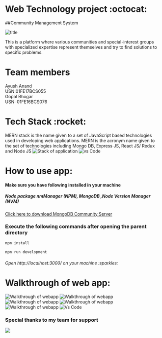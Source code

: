 <h1>Web Technology project :octocat:</h1> 

##Community Management  System

![title](https://i.ibb.co/SyzjP9K/Group-6.png)

This is a platform where various communities and special-interest groups with specialized expertise represent themselves and try to find solutions to specific problems.


<h1>Team members</h1>
Ayush Anand<br>
USN:01FE17BCS055<br>
Gopal Bhogar<br>
USN: 01FE16BCS076 

<h1>Tech Stack :rocket: </h1>

MERN stack is the name given to a set of JavaScript based technologies used in developing web applications. MERN is the acronym name given to the set of technologies including Mongo DB, Express JS, React JS/ Redux and Node JS
![Stack of application](https://www.visions.net.in/sites/default/files/images/mern2/business.png)
![vs Code](https://blog.launchdarkly.com/wp-content/uploads/2018/10/visualstudio_code-card.png)

<h1>How to use app:</h1>

<h4>   Make sure you have following installed in your machine</h4>
<h5>  Node package nmManager (NPM), MongoDB ,Node Version Manager (NVM)</h5>
<a href="https://www.mongodb.com/download-center/community">Click here to download MongoDB Community Server</a>
<h3>   Execute the following commands after opening the parent directory </h3>



```python
npm install
```
```python
npm run development 
```
<h6>Open http://localhost:3000/ on your machine :sparkles:</h6>

<h1>Walkthrough of web app: </h1>
 
 
![Walkthrough of webapp](https://i.ibb.co/3MXJ41f/Screenshot-29.png)
![Walkthrough of webapp](https://i.ibb.co/F6VHwKn/Screenshot-30.png)
![Walkthrough of webapp](https://i.ibb.co/DMJTnCN/Screenshot-31.png)
![Walkthrough of webapp](https://i.ibb.co/JFW7y2c/Screenshot-32.png)
![Walkthrough of webapp](https://i.ibb.co/YtpCm2Z/screencapture-localhost-3000-2020-04-12-03-14-29.png)
![Vs Code](https://i.ibb.co/hLWPvyD/Screenshot-28.png)



<h3>Special thanks to my team for support</h3>

![](http://i.imgur.com/Ssfp7.gif)
